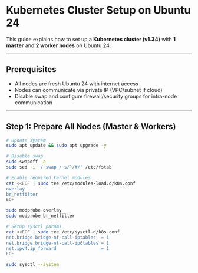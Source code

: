 # Kubernetes Cluster Setup on Ubuntu 24

This guide explains how to set up a **Kubernetes cluster (v1.34)** with **1 master** and **2 worker nodes** on Ubuntu 24.

---

## Prerequisites

- All nodes are fresh Ubuntu 24 with internet access
- Nodes can communicate via private IP (VPC/subnet if cloud)
- Disable swap and configure firewall/security groups for intra-node communication

---

## Step 1: Prepare All Nodes (Master & Workers)

```bash
# Update system
sudo apt update && sudo apt upgrade -y

# Disable swap
sudo swapoff -a
sudo sed -i '/ swap / s/^/#/' /etc/fstab

# Enable required kernel modules
cat <<EOF | sudo tee /etc/modules-load.d/k8s.conf
overlay
br_netfilter
EOF

sudo modprobe overlay
sudo modprobe br_netfilter

# Setup sysctl params
cat <<EOF | sudo tee /etc/sysctl.d/k8s.conf
net.bridge.bridge-nf-call-iptables  = 1
net.bridge.bridge-nf-call-ip6tables = 1
net.ipv4.ip_forward                 = 1
EOF

sudo sysctl --system

